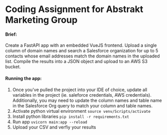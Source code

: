# Coding Assignment for Abstrakt Marketing Group

#### Brief:
Create a FastAPI app with an embedded VueJS frontend. Upload a single column of domain names and search a Salesforce organization for up to 5 contacts whose email addresses match the domain names in the uploaded list. Compile the results into a JSON object and upload to an AWS S3 bucket.

#### Running the app:
1. Once you've pulled the project into your IDE of choice, update all variables in the project (ie. saleforce credentials, AWS credentials). Additionally, you may need to update the column names and table name in the Salesforce Org query to match your column and table names.
2. Activate python virtual environment
`source venv/Scripts/activate` 
3. Install python libraries
`pip install -r requirements.txt`
4. Run app
`uvicorn main:app --reload`
5. Upload your CSV and verfiy your results